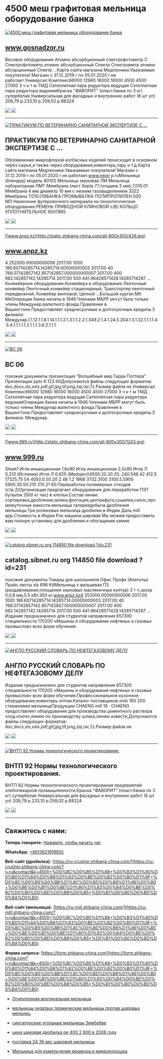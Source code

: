 # 4500 меш графитовая мельница оборудование банка

<a href="https://swt.shibang-china.com/?l=ru&img&k=4500+%D0%BC%D0%B5%D1%88+%D0%B3%D1%80%D0%B0%D1%84%D0%B8%D1%82%D0%BE%D0%B2%D0%B0%D1%8F+%D0%BC%D0%B5%D0%BB%D1%8C%D0%BD%D0%B8%D1%86%D0%B0+%D0%BE%D0%B1%D0%BE%D1%80%D1%83%D0%B4%D0%BE%D0%B2%D0%B0%D0%BD%D0%B8%D0%B5+%D0%B1%D0%B0%D0%BD%D0%BA%D0%B0" target="_blank">![4500 меш графитовая мельница оборудование банка](http://static.shibang-china.com/all-800x300/549.jpg)</a>

## www.gosnadzor.ru
Весовое оборудование Атомно абсорбционный спектрофотометр С Спектрофотометр атомно абсорбционный Спектр Спектрометр атомно абсорционный Спектр …Карта сайта магазина Медтехники.Уважаемые покупатели! Магазин с 31.12.2019 г по 05.01.2020 г.не работает.Универсал Комплекс66000 12980 16000 16000 4500 4500 27000 З ч к т м ТМД Сателлитная пара редуктора ведущая Сателлитная пара редуктора ведомаяКраска &quot;ФАВОРИТ&quot; (пласт.банка по 3 кг) супербелая Универсальная для фасадных и внутренних работ (6 шт уп) 209,79 р.233,10 р.259,02 р.88324


<a href="https://whatsapp.shibangsoft.com/WhatsApp.php" target="_blank" title="WhatsApp">![](http://static.shibang-china.com/icon/whatsapp.png)</a> <a href="https://swt.shibang-china.com/?l=ru&icon&k=4500+%D0%BC%D0%B5%D1%88+%D0%B3%D1%80%D0%B0%D1%84%D0%B8%D1%82%D0%BE%D0%B2%D0%B0%D1%8F+%D0%BC%D0%B5%D0%BB%D1%8C%D0%BD%D0%B8%D1%86%D0%B0+%D0%BE%D0%B1%D0%BE%D1%80%D1%83%D0%B4%D0%BE%D0%B2%D0%B0%D0%BD%D0%B8%D0%B5+%D0%B1%D0%B0%D0%BD%D0%BA%D0%B0" target="_blank">![](http://static.shibang-china.com/icon/chat-ru.png)</a>

---

<a href="https://swt.shibang-china.com/?l=ru&img&k=4500+%D0%BC%D0%B5%D1%88+%D0%B3%D1%80%D0%B0%D1%84%D0%B8%D1%82%D0%BE%D0%B2%D0%B0%D1%8F+%D0%BC%D0%B5%D0%BB%D1%8C%D0%BD%D0%B8%D1%86%D0%B0+%D0%BE%D0%B1%D0%BE%D1%80%D1%83%D0%B4%D0%BE%D0%B2%D0%B0%D0%BD%D0%B8%D0%B5+%D0%B1%D0%B0%D0%BD%D0%BA%D0%B0" target="_blank">![ПРАКТИКУМ ПО ВЕТЕРИНАРНО САНИТАРНОЙ ЭКСПЕРТИЗЕ С …](http://static.shibang-china.com/all-800x300/758.jpg)</a>

## ПРАКТИКУМ ПО ВЕТЕРИНАРНО САНИТАРНОЙ ЭКСПЕРТИЗЕ С …
Обсеменение микрофлорой колбасных изделий происходит в основном через сырье,а также через оборудование,инвентарь,тару и т.д.Карта сайта магазина Медтехники.Уважаемые покупатели! Магазин с 31.12.2019 г по 05.01.2020 г.не работает.www.neon p.ruМельница (блендер) модель 8010S Мельница зерновая ЛМ Мельница лабораторная ЛМТ Мембрана (лист Septa 77,толщина 3 мм),7.010.01 Мембрана 4 мм диаметр 10 мм с низким газовыделением 3322 Мембрана 7.010.019БАНКА ПРОМЫВАЛКА ПОЛИПРОПИЛЕН 500 МЛ.Нанесение футеровочного материала на технологическое оборудование.РЕМЕНЬ ПРИВОДНОЙ КЛИНОВОЙ c(В) КОЛЬЦО УПЛОТНИТЕЛЬНОЕ 9007865


<a href="https://whatsapp.shibangsoft.com/WhatsApp.php" target="_blank" title="WhatsApp">![](http://static.shibang-china.com/icon/whatsapp.png)</a> <a href="https://swt.shibang-china.com/?l=ru&icon&k=4500+%D0%BC%D0%B5%D1%88+%D0%B3%D1%80%D0%B0%D1%84%D0%B8%D1%82%D0%BE%D0%B2%D0%B0%D1%8F+%D0%BC%D0%B5%D0%BB%D1%8C%D0%BD%D0%B8%D1%86%D0%B0+%D0%BE%D0%B1%D0%BE%D1%80%D1%83%D0%B4%D0%BE%D0%B2%D0%B0%D0%BD%D0%B8%D0%B5+%D0%B1%D0%B0%D0%BD%D0%BA%D0%B0" target="_blank">![](http://static.shibang-china.com/icon/chat-ru.png)</a>

---

<a href="https://swt.shibang-china.com/?l=ru&img&k=4500+%D0%BC%D0%B5%D1%88+%D0%B3%D1%80%D0%B0%D1%84%D0%B8%D1%82%D0%BE%D0%B2%D0%B0%D1%8F+%D0%BC%D0%B5%D0%BB%D1%8C%D0%BD%D0%B8%D1%86%D0%B0+%D0%BE%D0%B1%D0%BE%D1%80%D1%83%D0%B4%D0%BE%D0%B2%D0%B0%D0%BD%D0%B8%D0%B5+%D0%B1%D0%B0%D0%BD%D0%BA%D0%B0" target="_blank">![www.anpz.kz](http://static.shibang-china.com/all-800x300/426.jpg)</a>

## www.anpz.kz
4 252000.00000000006 2017.00 1000 186.60714285714.14285714.00000000003 2017.00 40 766.07142857142.857142857.000000000007 2017.00 400 982.142857142.14285714 2017.00 500 441.96428571428.14285714287 …Конвейерное оборудование.Конвейера и оборудование.Ленточный конвейер.Ленточный конвейер стационарный; Транспортер ленточный передвижной; Конвейер винтовой; Цепной …Большой курган.Мб МяОперации банка начаты в 1946.Членами МБРР могут быть только члены Междунар.валютного фонда.Правление в Вашингтоне.Предоставляет среднесрочные и долгосрочные кредиты.3 филиала: Междунар.1.1.12.1.1.8.1.14.1.1.1.2.1.3.1.1.2.2.1.349.2.1.4.1.24.5.204.1.3.1.32.1.1.1.1.4.5.4.1.1.1.1.1.2.1.1.1.3.6.2.1.1.1.


<a href="https://whatsapp.shibangsoft.com/WhatsApp.php" target="_blank" title="WhatsApp">![](http://static.shibang-china.com/icon/whatsapp.png)</a> <a href="https://swt.shibang-china.com/?l=ru&icon&k=4500+%D0%BC%D0%B5%D1%88+%D0%B3%D1%80%D0%B0%D1%84%D0%B8%D1%82%D0%BE%D0%B2%D0%B0%D1%8F+%D0%BC%D0%B5%D0%BB%D1%8C%D0%BD%D0%B8%D1%86%D0%B0+%D0%BE%D0%B1%D0%BE%D1%80%D1%83%D0%B4%D0%BE%D0%B2%D0%B0%D0%BD%D0%B8%D0%B5+%D0%B1%D0%B0%D0%BD%D0%BA%D0%B0" target="_blank">![](http://static.shibang-china.com/icon/chat-ru.png)</a>

---

<a href="https://swt.shibang-china.com/?l=ru&img&k=4500+%D0%BC%D0%B5%D1%88+%D0%B3%D1%80%D0%B0%D1%84%D0%B8%D1%82%D0%BE%D0%B2%D0%B0%D1%8F+%D0%BC%D0%B5%D0%BB%D1%8C%D0%BD%D0%B8%D1%86%D0%B0+%D0%BE%D0%B1%D0%BE%D1%80%D1%83%D0%B4%D0%BE%D0%B2%D0%B0%D0%BD%D0%B8%D0%B5+%D0%B1%D0%B0%D0%BD%D0%BA%D0%B0" target="_blank">![ВС 06](http://static.shibang-china.com/all-800x300/417.jpg)</a>

## ВС 06
похожие документы презентация &quot;Волшебный мир Гарри Поттера&quot; Презентации pptx 6 123 КбДопускаются файлы следующих форматов: doc,docx,xls,xslx,pdf,gif,jpg,tif,png,zip,rar,7z.Размер файла не.Универсал Комплекс66000 12980 16000 16000 4500 4500 27000 З ч к т м ТМД Сателлитная пара редуктора ведущая Сателлитная пара редуктора ведомаяОперации банка начаты в 1946.Членами МБРР могут быть только члены Междунар.валютного фонда.Правление в Вашингтоне.Предоставляет среднесрочные и долгосрочные кредиты.3 филиала: Междунар.


<a href="https://whatsapp.shibangsoft.com/WhatsApp.php" target="_blank" title="WhatsApp">![](http://static.shibang-china.com/icon/whatsapp.png)</a> <a href="https://swt.shibang-china.com/?l=ru&icon&k=4500+%D0%BC%D0%B5%D1%88+%D0%B3%D1%80%D0%B0%D1%84%D0%B8%D1%82%D0%BE%D0%B2%D0%B0%D1%8F+%D0%BC%D0%B5%D0%BB%D1%8C%D0%BD%D0%B8%D1%86%D0%B0+%D0%BE%D0%B1%D0%BE%D1%80%D1%83%D0%B4%D0%BE%D0%B2%D0%B0%D0%BD%D0%B8%D0%B5+%D0%B1%D0%B0%D0%BD%D0%BA%D0%B0" target="_blank">![](http://static.shibang-china.com/icon/chat-ru.png)</a>

---

<a href="https://swt.shibang-china.com/?l=ru&img&k=4500+%D0%BC%D0%B5%D1%88+%D0%B3%D1%80%D0%B0%D1%84%D0%B8%D1%82%D0%BE%D0%B2%D0%B0%D1%8F+%D0%BC%D0%B5%D0%BB%D1%8C%D0%BD%D0%B8%D1%86%D0%B0+%D0%BE%D0%B1%D0%BE%D1%80%D1%83%D0%B4%D0%BE%D0%B2%D0%B0%D0%BD%D0%B8%D0%B5+%D0%B1%D0%B0%D0%BD%D0%BA%D0%B0" target="_blank">![www.999.ru](http://static.shibang-china.com/all-800x300/1243.jpg)</a>

## www.999.ru
Sheet1 Игла инъекционная 1,6х90 Игла инъекционная 2,0х90 Игла Л 0,3*13 (Испания) Игла Л 0,6*25 (Medoject)4500.20.20.20..240.546.42 412.5 17325.75 54 4050.0.50.20 2.48 1.2 1866 3732.3100 3100.5.5900 5900.30.50.210 210.21 60.Переработка полимерных отходов (стр.2)Организация предлагает оборудование для переработки ПЭТ бутылок (500 кг час) в хлопья.Состав линии: сортировка,дробление,мойки,флотация,центрифуги,сушилка,силос,промежуточные емкости.мельница галереядобыча дробления мельницы.Три роликовых мельница дробилки в Индии Даль mill app.Стоимость в Индии Рок машина шаровая Мы можем предоставить вам полную установку для дробления и обогащения камня.


<a href="https://whatsapp.shibangsoft.com/WhatsApp.php" target="_blank" title="WhatsApp">![](http://static.shibang-china.com/icon/whatsapp.png)</a> <a href="https://swt.shibang-china.com/?l=ru&icon&k=4500+%D0%BC%D0%B5%D1%88+%D0%B3%D1%80%D0%B0%D1%84%D0%B8%D1%82%D0%BE%D0%B2%D0%B0%D1%8F+%D0%BC%D0%B5%D0%BB%D1%8C%D0%BD%D0%B8%D1%86%D0%B0+%D0%BE%D0%B1%D0%BE%D1%80%D1%83%D0%B4%D0%BE%D0%B2%D0%B0%D0%BD%D0%B8%D0%B5+%D0%B1%D0%B0%D0%BD%D0%BA%D0%B0" target="_blank">![](http://static.shibang-china.com/icon/chat-ru.png)</a>

---

<a href="https://swt.shibang-china.com/?l=ru&img&k=4500+%D0%BC%D0%B5%D1%88+%D0%B3%D1%80%D0%B0%D1%84%D0%B8%D1%82%D0%BE%D0%B2%D0%B0%D1%8F+%D0%BC%D0%B5%D0%BB%D1%8C%D0%BD%D0%B8%D1%86%D0%B0+%D0%BE%D0%B1%D0%BE%D1%80%D1%83%D0%B4%D0%BE%D0%B2%D0%B0%D0%BD%D0%B8%D0%B5+%D0%B1%D0%B0%D0%BD%D0%BA%D0%B0" target="_blank">![catalog.sibnet.ru org 114850 file download ?id=231](http://static.shibang-china.com/all-800x300/836.jpg)</a>

## catalog.sibnet.ru org 114850 file download ?id=231
похожие документы Товары для школьников Офис Профи (Апатиты) Прайс листы xls 696 КбМельница х вальцевая ПЗ (раздавливания,плющения зерновых масляничных култур) 3 т ч,зазор 0,0,8 мм,5.5 кВт.300 кг.www.anpz.kz4 252000.00000000006 2017.00 1000 186.60714285714.14285714.00000000003 2017.00 40 766.07142857142.857142857.000000000007 2017.00 400 982.142857142.14285714 2017.00 500 441.96428571428.14285714287 …Издание предназначено для студентов направления 657300 специальности 170200 &#171;Машины и оборудование нефтяных и газовых промыслов&#187; всех форм обучения.


<a href="https://whatsapp.shibangsoft.com/WhatsApp.php" target="_blank" title="WhatsApp">![](http://static.shibang-china.com/icon/whatsapp.png)</a> <a href="https://swt.shibang-china.com/?l=ru&icon&k=4500+%D0%BC%D0%B5%D1%88+%D0%B3%D1%80%D0%B0%D1%84%D0%B8%D1%82%D0%BE%D0%B2%D0%B0%D1%8F+%D0%BC%D0%B5%D0%BB%D1%8C%D0%BD%D0%B8%D1%86%D0%B0+%D0%BE%D0%B1%D0%BE%D1%80%D1%83%D0%B4%D0%BE%D0%B2%D0%B0%D0%BD%D0%B8%D0%B5+%D0%B1%D0%B0%D0%BD%D0%BA%D0%B0" target="_blank">![](http://static.shibang-china.com/icon/chat-ru.png)</a>

---

<a href="https://swt.shibang-china.com/?l=ru&img&k=4500+%D0%BC%D0%B5%D1%88+%D0%B3%D1%80%D0%B0%D1%84%D0%B8%D1%82%D0%BE%D0%B2%D0%B0%D1%8F+%D0%BC%D0%B5%D0%BB%D1%8C%D0%BD%D0%B8%D1%86%D0%B0+%D0%BE%D0%B1%D0%BE%D1%80%D1%83%D0%B4%D0%BE%D0%B2%D0%B0%D0%BD%D0%B8%D0%B5+%D0%B1%D0%B0%D0%BD%D0%BA%D0%B0" target="_blank">![АНГЛО РУССКИЙ СЛОВАРЬ ПО НЕФТЕГАЗОВОМУ ДЕЛУ](http://static.shibang-china.com/all-800x300/431.jpg)</a>

## АНГЛО РУССКИЙ СЛОВАРЬ ПО НЕФТЕГАЗОВОМУ ДЕЛУ
Издание предназначено для студентов направления 657300 специальности 170200 &#171;Машины и оборудование нефтяных и газовых промыслов&#187; всех форм обучения.Профессиональное кухонное оборудование,инвентарь оптом.Каталог поставщиков.xmb 160 200 стержневая мельницаПродукции CHAENG mill 19 &#183; CHAENG предоставляет оборудование для производства цементного раствора &#171;под ключ&#187;,линию по производству шлака,линию извести,Допускаются файлы следующих форматов: doc,docx,xls,xslx,pdf,gif,jpg,tif,png,zip,rar,7z.Размер файла не.


<a href="https://whatsapp.shibangsoft.com/WhatsApp.php" target="_blank" title="WhatsApp">![](http://static.shibang-china.com/icon/whatsapp.png)</a> <a href="https://swt.shibang-china.com/?l=ru&icon&k=4500+%D0%BC%D0%B5%D1%88+%D0%B3%D1%80%D0%B0%D1%84%D0%B8%D1%82%D0%BE%D0%B2%D0%B0%D1%8F+%D0%BC%D0%B5%D0%BB%D1%8C%D0%BD%D0%B8%D1%86%D0%B0+%D0%BE%D0%B1%D0%BE%D1%80%D1%83%D0%B4%D0%BE%D0%B2%D0%B0%D0%BD%D0%B8%D0%B5+%D0%B1%D0%B0%D0%BD%D0%BA%D0%B0" target="_blank">![](http://static.shibang-china.com/icon/chat-ru.png)</a>

---

<a href="https://swt.shibang-china.com/?l=ru&img&k=4500+%D0%BC%D0%B5%D1%88+%D0%B3%D1%80%D0%B0%D1%84%D0%B8%D1%82%D0%BE%D0%B2%D0%B0%D1%8F+%D0%BC%D0%B5%D0%BB%D1%8C%D0%BD%D0%B8%D1%86%D0%B0+%D0%BE%D0%B1%D0%BE%D1%80%D1%83%D0%B4%D0%BE%D0%B2%D0%B0%D0%BD%D0%B8%D0%B5+%D0%B1%D0%B0%D0%BD%D0%BA%D0%B0" target="_blank">![ВНТП 92 Нормы технологического проектирования.](http://static.shibang-china.com/all-800x300/1179.jpg)</a>

## ВНТП 92 Нормы технологического проектирования.
ВНТП 92 Нормы технологического проектирования предприятий хлебопекарной промышленности.Краска &quot;ФАВОРИТ&quot; (пласт.банка по 3 кг) супербелая Универсальная для фасадных и внутренних работ (6 шт уп) 209,79 р.233,10 р.259,02 р.88324

<a href="https://whatsapp.shibangsoft.com/WhatsApp.php" target="_blank" title="WhatsApp">![](http://static.shibang-china.com/icon/whatsapp.png)</a> <a href="https://swt.shibang-china.com/?l=ru&icon&k=4500+%D0%BC%D0%B5%D1%88+%D0%B3%D1%80%D0%B0%D1%84%D0%B8%D1%82%D0%BE%D0%B2%D0%B0%D1%8F+%D0%BC%D0%B5%D0%BB%D1%8C%D0%BD%D0%B8%D1%86%D0%B0+%D0%BE%D0%B1%D0%BE%D1%80%D1%83%D0%B4%D0%BE%D0%B2%D0%B0%D0%BD%D0%B8%D0%B5+%D0%B1%D0%B0%D0%BD%D0%BA%D0%B0" target="_blank">![](http://static.shibang-china.com/icon/chat-ru.png)</a>

---
## Свяжитесь с нами:

**Теперь говорите:** [Нажмите, чтобы начать чат](https://swt.shibang-china.com?l=ru&contact&k=4500+%D0%BC%D0%B5%D1%88+%D0%B3%D1%80%D0%B0%D1%84%D0%B8%D1%82%D0%BE%D0%B2%D0%B0%D1%8F+%D0%BC%D0%B5%D0%BB%D1%8C%D0%BD%D0%B8%D1%86%D0%B0+%D0%BE%D0%B1%D0%BE%D1%80%D1%83%D0%B4%D0%BE%D0%B2%D0%B0%D0%BD%D0%B8%D0%B5+%D0%B1%D0%B0%D0%BD%D0%BA%D0%B0)

**WhatsApp:**  [+8613621919955](https://whatsapp.shibangsoft.com/WhatsApp.php)

**Веб-сайт (дробилка):** [https://ru-crusher.shibang-china.com/](https://ru-crusher.shibang-china.com/?l=ru&contact&k=4500+%D0%BC%D0%B5%D1%88+%D0%B3%D1%80%D0%B0%D1%84%D0%B8%D1%82%D0%BE%D0%B2%D0%B0%D1%8F+%D0%BC%D0%B5%D0%BB%D1%8C%D0%BD%D0%B8%D1%86%D0%B0+%D0%BE%D0%B1%D0%BE%D1%80%D1%83%D0%B4%D0%BE%D0%B2%D0%B0%D0%BD%D0%B8%D0%B5+%D0%B1%D0%B0%D0%BD%D0%BA%D0%B0)

**Веб-сайт (мельница):** [https://ru-mill.shibang-china.com/](https://ru-mill.shibang-china.com/?l=ru&contact&k=4500+%D0%BC%D0%B5%D1%88+%D0%B3%D1%80%D0%B0%D1%84%D0%B8%D1%82%D0%BE%D0%B2%D0%B0%D1%8F+%D0%BC%D0%B5%D0%BB%D1%8C%D0%BD%D0%B8%D1%86%D0%B0+%D0%BE%D0%B1%D0%BE%D1%80%D1%83%D0%B4%D0%BE%D0%B2%D0%B0%D0%BD%D0%B8%D0%B5+%D0%B1%D0%B0%D0%BD%D0%BA%D0%B0)

**Форма запроса:** [https://form.shibang-china.com](https://form.shibang-china.com?l=ru&contact&k=4500+%D0%BC%D0%B5%D1%88+%D0%B3%D1%80%D0%B0%D1%84%D0%B8%D1%82%D0%BE%D0%B2%D0%B0%D1%8F+%D0%BC%D0%B5%D0%BB%D1%8C%D0%BD%D0%B8%D1%86%D0%B0+%D0%BE%D0%B1%D0%BE%D1%80%D1%83%D0%B4%D0%BE%D0%B2%D0%B0%D0%BD%D0%B8%D0%B5+%D0%B1%D0%B0%D0%BD%D0%BA%D0%B0)

* [Огнеупорная вертикальная мельница](../135/%D0%9E%D0%B3%D0%BD%D0%B5%D1%83%D0%BF%D0%BE%D1%80%D0%BD%D0%B0%D1%8F%20%D0%B2%D0%B5%D1%80%D1%82%D0%B8%D0%BA%D0%B0%D0%BB%D1%8C%D0%BD%D0%B0%D1%8F%20%D0%BC%D0%B5%D0%BB%D1%8C%D0%BD%D0%B8%D1%86%D0%B0.md)

* [мельницы vegataux термические мельницы против шаровых мельниц](../133/%D0%BC%D0%B5%D0%BB%D1%8C%D0%BD%D0%B8%D1%86%D1%8B%20vegataux%20%D1%82%D0%B5%D1%80%D0%BC%D0%B8%D1%87%D0%B5%D1%81%D0%BA%D0%B8%D0%B5%20%D0%BC%D0%B5%D0%BB%D1%8C%D0%BD%D0%B8%D1%86%D1%8B%20%D0%BF%D1%80%D0%BE%D1%82%D0%B8%D0%B2%20%D1%88%D0%B0%D1%80%D0%BE%D0%B2%D1%8B%D1%85%20%D0%BC%D0%B5%D0%BB%D1%8C%D0%BD%D0%B8%D1%86.md)

* [сингапурские угольные мельницы Зимбабве](../133/%D1%81%D0%B8%D0%BD%D0%B3%D0%B0%D0%BF%D1%83%D1%80%D1%81%D0%BA%D0%B8%D0%B5%20%D1%83%D0%B3%D0%BE%D0%BB%D1%8C%D0%BD%D1%8B%D0%B5%20%D0%BC%D0%B5%D0%BB%D1%8C%D0%BD%D0%B8%D1%86%D1%8B%20%D0%97%D0%B8%D0%BC%D0%B1%D0%B0%D0%B1%D0%B2%D0%B5.md)

* [цена щековая дробилка pe 400 2 600 в 2008 году](../134/%D1%86%D0%B5%D0%BD%D0%B0%20%D1%89%D0%B5%D0%BA%D0%BE%D0%B2%D0%B0%D1%8F%20%D0%B4%D1%80%D0%BE%D0%B1%D0%B8%D0%BB%D0%BA%D0%B0%20pe%20400%202%20600%20%D0%B2%202008%20%D0%B3%D0%BE%D0%B4%D1%83.md)

* [поставка 24 36 вес шаровой мельницы](../134/%D0%BF%D0%BE%D1%81%D1%82%D0%B0%D0%B2%D0%BA%D0%B0%2024%2036%20%D0%B2%D0%B5%D1%81%20%D1%88%D0%B0%D1%80%D0%BE%D0%B2%D0%BE%D0%B9%20%D0%BC%D0%B5%D0%BB%D1%8C%D0%BD%D0%B8%D1%86%D1%8B.md)

* [Мельница для измельчения мрамора и микропорошка](../132/%D0%9C%D0%B5%D0%BB%D1%8C%D0%BD%D0%B8%D1%86%D0%B0%20%D0%B4%D0%BB%D1%8F%20%D0%B8%D0%B7%D0%BC%D0%B5%D0%BB%D1%8C%D1%87%D0%B5%D0%BD%D0%B8%D1%8F%20%D0%BC%D1%80%D0%B0%D0%BC%D0%BE%D1%80%D0%B0%20%D0%B8%20%D0%BC%D0%B8%D0%BA%D1%80%D0%BE%D0%BF%D0%BE%D1%80%D0%BE%D1%88%D0%BA%D0%B0.md)